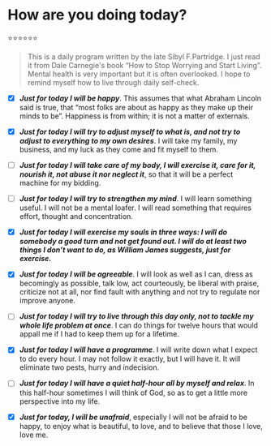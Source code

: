 # How are you doing today?
⭐️⭐️⭐️⭐️⭐️⭐️

> This is a daily program written by the late Sibyl F.Partridge. I just read it from Dale Carnegie's book “How to Stop Worrying and Start Living”. Mental health is very important but it is often overlooked. I hope to remind myself how to live through daily self-check.
 
- [x] ***Just for today I will be happy***. This assumes that what Abraham Lincoln said is true, that “most folks are about as happy as they make up their minds to be”. Happiness is from within; it is not a matter of externals.

- [x] ***Just for today I will try to adjust myself to what is, and not try to adjust to everything to my own desires***. I will take my family, my business, and my luck as they come and fit myself to them.

- [ ] ***Just for today I will take care of my body, I will exercise it, care for it, nourish it, not abuse it nor neglect it***, so that it will be a perfect machine for my bidding.

- [ ] ***Just for today I will try to strengthen my mind***. I will learn something useful. I will not be a mental loafer. I will read something that requires effort, thought and concentration.

- [x] ***Just for today I will exercise my souls in three ways: I will do somebody a good turn and not get found out. I will do at least two things I don’t want to do, as William James suggests, just for exercise.***

- [x] ***Just for today I will be agreeable***. I will look as well as I can, dress as becomingly as possible, talk low, act courteously, be liberal with praise, criticize not at all, nor find fault with anything and not try to regulate nor improve anyone.

- [ ] ***Just for today I will try to live through this day only, not to tackle my whole life problem at once***. I can do things for twelve hours that would appall me if I had to keep them up for a lifetime.

- [x] ***Just for today I will have a programme***. I will write down what I expect to do every hour. I may not follow it exactly, but I will have it. It will eliminate two pests, hurry and indecision.

- [ ] ***Just for today I will have a quiet half-hour all by myself and relax***. In this half-hour sometimes I will think of God, so as to get a little more perspective into my life.

- [x] ***Just for today, I will be unafraid***, especially I will not be afraid to be happy, to enjoy what is beautiful, to love, and to believe that those I love, love me.
